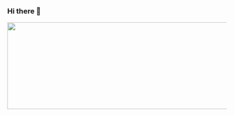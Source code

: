 ### Hi there 👋

<!--
**EomHyeYeong/EomHyeYeong** is a ✨ _special_ ✨ repository because its `README.md` (this file) appears on your GitHub profile.

Here are some ideas to get you started:

- 🔭 I’m currently working on ...
- 🌱 I’m currently learning ...
- 👯 I’m looking to collaborate on ...
- 🤔 I’m looking for help with ...
- 💬 Ask me about ...
- 📫 How to reach me: ...
- 😄 Pronouns: ...
- ⚡ Fun fact: ...
-->

<a href="https://www.gitanimals.org/en_US?utm_medium=image&utm_source=EomHyeYeong&utm_content=line">
  <img
    src="https://render.gitanimals.org/lines/EomHyeYeong?pet-id=703831103800497193"
    width="600"
    height="200"
  />
</a>
